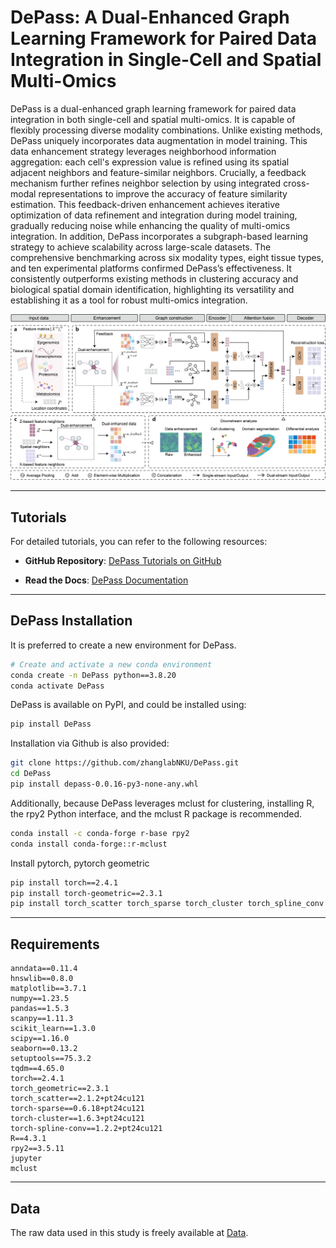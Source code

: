 
# DePass: A Dual-Enhanced Graph Learning Framework for Paired Data Integration in Single-Cell and Spatial Multi-Omics

DePass is a dual-enhanced graph learning framework for paired data integration in both single-cell and spatial multi-omics. It is capable of flexibly processing diverse modality combinations. Unlike existing methods, DePass uniquely incorporates data augmentation in model training. This data enhancement strategy leverages neighborhood information aggregation: each cell's expression value is refined using its spatial adjacent neighbors and feature-similar neighbors. Crucially, a feedback mechanism further refines neighbor selection by using integrated cross-modal representations to improve the accuracy of feature similarity estimation. This feedback-driven enhancement achieves iterative optimization of data refinement and integration during model training, gradually reducing noise while enhancing the quality of multi-omics integration. In addition, DePass incorporates a subgraph-based learning strategy to achieve scalability across large-scale datasets. The comprehensive benchmarking across six modality types, eight tissue types, and ten experimental platforms confirmed DePass’s effectiveness. It consistently outperforms existing methods in clustering accuracy and biological spatial domain identification, highlighting its versatility and establishing it as a tool for robust multi-omics integration.


![alt text](image.png)

---

## Tutorials

For detailed tutorials, you can refer to the following resources:

- **GitHub Repository**: [DePass Tutorials on GitHub](https://github.com/zhanglabNKU/DePass/tree/main/Tutorials)  

- **Read the Docs**: [DePass Documentation](https://depass-tutorials.readthedocs.io/en/latest/)  


---
## DePass Installation

It is preferred to create a new environment for DePass.

```bash
# Create and activate a new conda environment
conda create -n DePass python==3.8.20
conda activate DePass
```

DePass is available on PyPI, and could be installed using:

```bash
pip install DePass
```

Installation via Github is also provided:

```bash
git clone https://github.com/zhanglabNKU/DePass.git
cd DePass
pip install depass-0.0.16-py3-none-any.whl
```

Additionally, because DePass leverages mclust for clustering, installing R, the rpy2 Python interface, and the mclust R package is recommended.
```bash
conda install -c conda-forge r-base rpy2 
conda install conda-forge::r-mclust
```

Install pytorch, pytorch geometric

```bash
pip install torch==2.4.1
pip install torch-geometric==2.3.1
pip install torch_scatter torch_sparse torch_cluster torch_spline_conv -f https://data.pyg.org/whl/torch-2.4.0+cu121.html
```

---

## Requirements

```text
anndata==0.11.4
hnswlib==0.8.0
matplotlib==3.7.1
numpy==1.23.5
pandas==1.5.3
scanpy==1.11.3
scikit_learn==1.3.0
scipy==1.16.0
seaborn==0.13.2
setuptools==75.3.2
tqdm==4.65.0
torch==2.4.1
torch_geometric==2.3.1
torch_scatter==2.1.2+pt24cu121
torch-sparse==0.6.18+pt24cu121
torch-cluster==1.6.3+pt24cu121
torch-spline-conv==1.2.2+pt24cu121
R==4.3.1
rpy2==3.5.11
jupyter
mclust
```

---

## Data

The raw data used in this study is freely available at [Data](https://drive.google.com/drive/folders/1NfBDU-1E2T7CerViyK2TvbnWfsta6Q3r?usp=drive_link).

